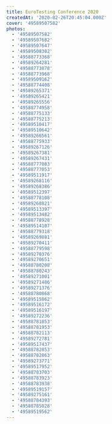 ```yaml
---
title: EuroTesting Conference 2020
createdAt: '2020-02-26T20:45:04.000Z'
cover: '49589507582'
photos:
  - '49589507582'
  - '49589507682'
  - '49589507647'
  - '49589508302'
  - '49588773368'
  - '49589264281'
  - '49588773878'
  - '49588773968'
  - '49589509162'
  - '49588774408'
  - '49589265371'
  - '49589265421'
  - '49589265556'
  - '49588774958'
  - '49588775133'
  - '49588775213'
  - '49589510417'
  - '49589510642'
  - '49589266561'
  - '49588775933'
  - '49589267126'
  - '49589267381'
  - '49589267431'
  - '49588777083'
  - '49588777053'
  - '49589511917'
  - '49589268116'
  - '49589268386'
  - '49589512397'
  - '49588778108'
  - '49589268821'
  - '49589513397'
  - '49589513482'
  - '49588778928'
  - '49589514107'
  - '49588779318'
  - '49589269881'
  - '49589270411'
  - '49588779598'
  - '49589270376'
  - '49589270651'
  - '49588780208'
  - '49588780243'
  - '49589271001'
  - '49589271486'
  - '49589271376'
  - '49588780868'
  - '49589515862'
  - '49589516172'
  - '49589516197'
  - '49589272236'
  - '49588781853'
  - '49588781953'
  - '49588782113'
  - '49589272781'
  - '49589517437'
  - '49588782853'
  - '49588782863'
  - '49589273771'
  - '49589517952'
  - '49588783703'
  - '49588783923'
  - '49588783938'
  - '49589519157'
  - '49589275161'
  - '49588784393'
  - '49588785028'
  - '49589519562'
---
```


